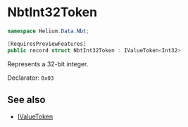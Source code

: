 # NbtInt32Token

~~~cs
namespace Helium.Data.Nbt;

[RequiresPreviewFeatures]
public record struct NbtInt32Token : IValueToken<Int32>
~~~

Represents a 32-bit integer.

Declarator: `0x03`

## See also

- [IValueToken](../../abstraction/ref/ivaluetoken)